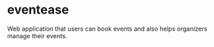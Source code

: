 # eventease
Web application that users can book events and also helps organizers manage their events.
